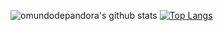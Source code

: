 ![omundodepandora's github stats](https://github-readme-stats.vercel.app/api?username=omundodepandora&theme=bear&show_icons=true&count_private=true)  [![Top Langs](https://github-readme-stats.vercel.app/api/top-langs/?username=omundodepandora&layout=compact&theme=bear&langs_count=6)](https://github.com/anuraghazra/github-readme-stats) 
